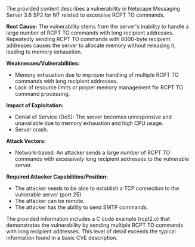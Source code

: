 The provided content describes a vulnerability in Netscape Messaging Server 3.6 SP2 for NT related to excessive RCPT TO commands.

**Root Cause:** The vulnerability stems from the server's inability to handle a large number of RCPT TO commands with long recipient addresses. Repeatedly sending RCPT TO commands with 8000-byte recipient addresses causes the server to allocate memory without releasing it, leading to memory exhaustion.

**Weaknesses/Vulnerabilities:**
- Memory exhaustion due to improper handling of multiple RCPT TO commands with long recipient addresses.
- Lack of resource limits or proper memory management for RCPT TO command processing.

**Impact of Exploitation:**
- Denial of Service (DoS): The server becomes unresponsive and unavailable due to memory exhaustion and high CPU usage.
- Server crash.

**Attack Vectors:**
- Network-based: An attacker sends a large number of RCPT TO commands with excessively long recipient addresses to the vulnerable server.

**Required Attacker Capabilities/Position:**
- The attacker needs to be able to establish a TCP connection to the vulnerable server (port 25).
- The attacker can be remote.
- The attacker has the ability to send SMTP commands.

The provided information includes a C code example (rcpt2.c) that demonstrates the vulnerability by sending multiple RCPT TO commands with long recipient addresses. This level of detail exceeds the typical information found in a basic CVE description.
